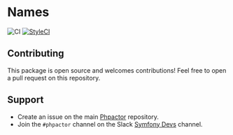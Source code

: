 Names
==================

![CI](https://github.com/phpactor/name/workflows/CI/badge.svg)
[![StyleCI](https://styleci.io/repos/<repo-id>/shield)](https://styleci.io/repos/<repo-id>)

Contributing
------------

This package is open source and welcomes contributions! Feel free to open a
pull request on this repository.

Support
-------

- Create an issue on the main [Phpactor](https://github.com/phpactor/phpactor) repository.
- Join the `#phpactor` channel on the Slack [Symfony Devs](https://symfony.com/slack-invite) channel.

